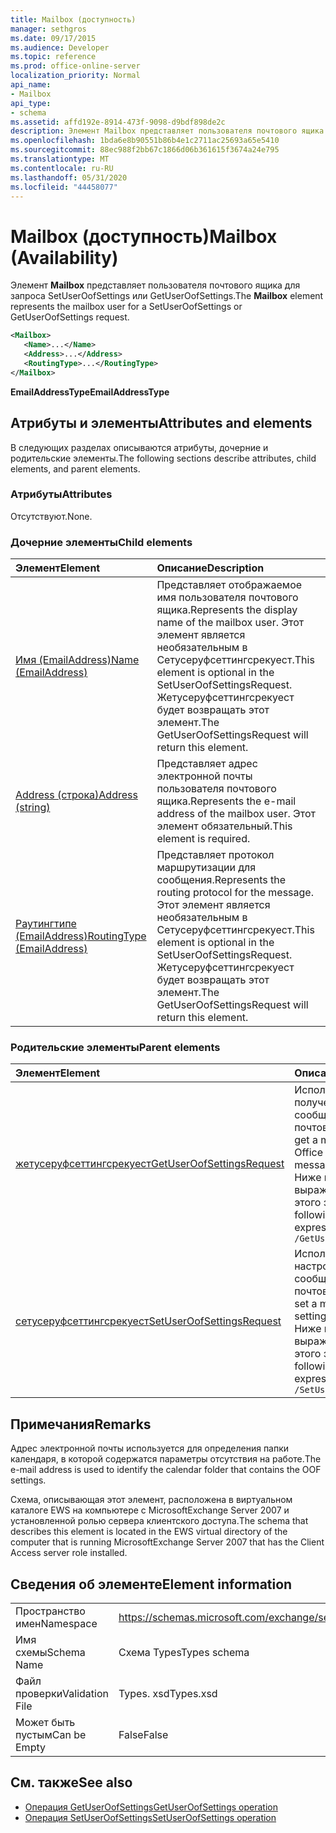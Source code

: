 ```yaml
---
title: Mailbox (доступность)
manager: sethgros
ms.date: 09/17/2015
ms.audience: Developer
ms.topic: reference
ms.prod: office-online-server
localization_priority: Normal
api_name:
- Mailbox
api_type:
- schema
ms.assetid: affd192e-8914-473f-9098-d9bdf898de2c
description: Элемент Mailbox представляет пользователя почтового ящика для запроса SetUserOofSettings или GetUserOofSettings.
ms.openlocfilehash: 1bda6e8b90551b86b4e1c2711ac25693a65e5410
ms.sourcegitcommit: 88ec988f2bb67c1866d06b361615f3674a24e795
ms.translationtype: MT
ms.contentlocale: ru-RU
ms.lasthandoff: 05/31/2020
ms.locfileid: "44458077"
---
```

# <a name="mailbox-availability"></a><span data-ttu-id="2caf5-103">Mailbox (доступность)</span><span class="sxs-lookup"><span data-stu-id="2caf5-103">Mailbox (Availability)</span></span>

<span data-ttu-id="2caf5-104">Элемент **Mailbox** представляет пользователя почтового ящика для запроса SetUserOofSettings или GetUserOofSettings.</span><span class="sxs-lookup"><span data-stu-id="2caf5-104">The **Mailbox** element represents the mailbox user for a SetUserOofSettings or GetUserOofSettings request.</span></span> 
  
```xml
<Mailbox>
   <Name>...</Name>
   <Address>...</Address>
   <RoutingType>...</RoutingType>
</Mailbox>
```

<span data-ttu-id="2caf5-105">**EmailAddressType**</span><span class="sxs-lookup"><span data-stu-id="2caf5-105">**EmailAddressType**</span></span>

## <a name="attributes-and-elements"></a><span data-ttu-id="2caf5-106">Атрибуты и элементы</span><span class="sxs-lookup"><span data-stu-id="2caf5-106">Attributes and elements</span></span>

<span data-ttu-id="2caf5-107">В следующих разделах описываются атрибуты, дочерние и родительские элементы.</span><span class="sxs-lookup"><span data-stu-id="2caf5-107">The following sections describe attributes, child elements, and parent elements.</span></span>
  
### <a name="attributes"></a><span data-ttu-id="2caf5-108">Атрибуты</span><span class="sxs-lookup"><span data-stu-id="2caf5-108">Attributes</span></span>

<span data-ttu-id="2caf5-109">Отсутствуют.</span><span class="sxs-lookup"><span data-stu-id="2caf5-109">None.</span></span>
  
### <a name="child-elements"></a><span data-ttu-id="2caf5-110">Дочерние элементы</span><span class="sxs-lookup"><span data-stu-id="2caf5-110">Child elements</span></span>

|<span data-ttu-id="2caf5-111">**Элемент**</span><span class="sxs-lookup"><span data-stu-id="2caf5-111">**Element**</span></span>|<span data-ttu-id="2caf5-112">**Описание**</span><span class="sxs-lookup"><span data-stu-id="2caf5-112">**Description**</span></span>|
|:-----|:-----|
|[<span data-ttu-id="2caf5-113">Имя (EmailAddress)</span><span class="sxs-lookup"><span data-stu-id="2caf5-113">Name (EmailAddress)</span></span>](name-emailaddress.md) <br/> |<span data-ttu-id="2caf5-114">Представляет отображаемое имя пользователя почтового ящика.</span><span class="sxs-lookup"><span data-stu-id="2caf5-114">Represents the display name of the mailbox user.</span></span> <span data-ttu-id="2caf5-115">Этот элемент является необязательным в Сетусеруфсеттингсрекуест.</span><span class="sxs-lookup"><span data-stu-id="2caf5-115">This element is optional in the SetUserOofSettingsRequest.</span></span> <span data-ttu-id="2caf5-116">Жетусеруфсеттингсрекуест будет возвращать этот элемент.</span><span class="sxs-lookup"><span data-stu-id="2caf5-116">The GetUserOofSettingsRequest will return this element.</span></span>  <br/> |
|[<span data-ttu-id="2caf5-117">Address (строка)</span><span class="sxs-lookup"><span data-stu-id="2caf5-117">Address (string)</span></span>](address-string.md) <br/> |<span data-ttu-id="2caf5-118">Представляет адрес электронной почты пользователя почтового ящика.</span><span class="sxs-lookup"><span data-stu-id="2caf5-118">Represents the e-mail address of the mailbox user.</span></span> <span data-ttu-id="2caf5-119">Этот элемент обязательный.</span><span class="sxs-lookup"><span data-stu-id="2caf5-119">This element is required.</span></span>  <br/> |
|[<span data-ttu-id="2caf5-120">Раутингтипе (EmailAddress)</span><span class="sxs-lookup"><span data-stu-id="2caf5-120">RoutingType (EmailAddress)</span></span>](routingtype-emailaddress.md) <br/> |<span data-ttu-id="2caf5-121">Представляет протокол маршрутизации для сообщения.</span><span class="sxs-lookup"><span data-stu-id="2caf5-121">Represents the routing protocol for the message.</span></span> <span data-ttu-id="2caf5-122">Этот элемент является необязательным в Сетусеруфсеттингсрекуест.</span><span class="sxs-lookup"><span data-stu-id="2caf5-122">This element is optional in the SetUserOofSettingsRequest.</span></span> <span data-ttu-id="2caf5-123">Жетусеруфсеттингсрекуест будет возвращать этот элемент.</span><span class="sxs-lookup"><span data-stu-id="2caf5-123">The GetUserOofSettingsRequest will return this element.</span></span>  <br/> |
   
### <a name="parent-elements"></a><span data-ttu-id="2caf5-124">Родительские элементы</span><span class="sxs-lookup"><span data-stu-id="2caf5-124">Parent elements</span></span>

|<span data-ttu-id="2caf5-125">**Элемент**</span><span class="sxs-lookup"><span data-stu-id="2caf5-125">**Element**</span></span>|<span data-ttu-id="2caf5-126">**Описание**</span><span class="sxs-lookup"><span data-stu-id="2caf5-126">**Description**</span></span>|
|:-----|:-----|
|[<span data-ttu-id="2caf5-127">жетусеруфсеттингсрекуест</span><span class="sxs-lookup"><span data-stu-id="2caf5-127">GetUserOofSettingsRequest</span></span>](getuseroofsettingsrequest.md) <br/> |<span data-ttu-id="2caf5-128">Используется для получения параметров и сообщений пользователя почтового ящика.</span><span class="sxs-lookup"><span data-stu-id="2caf5-128">Used to get a mailbox user's Out of Office (OOF) settings and messages.</span></span>  <br/> <span data-ttu-id="2caf5-129">Ниже приведено выражение XPath для этого элемента:</span><span class="sxs-lookup"><span data-stu-id="2caf5-129">The following is the XPath expression to this element:</span></span>  <br/>  `/GetUserOofSettingsRequest` <br/> |
|[<span data-ttu-id="2caf5-130">сетусеруфсеттингсрекуест</span><span class="sxs-lookup"><span data-stu-id="2caf5-130">SetUserOofSettingsRequest</span></span>](setuseroofsettingsrequest.md) <br/> |<span data-ttu-id="2caf5-131">Используется для настройки параметров и сообщений пользователя почтового ящика.</span><span class="sxs-lookup"><span data-stu-id="2caf5-131">Used to set a mailbox user's OOF settings and messages.</span></span>  <br/> <span data-ttu-id="2caf5-132">Ниже приведено выражение XPath для этого элемента:</span><span class="sxs-lookup"><span data-stu-id="2caf5-132">The following is the XPath expression to this element:</span></span>  <br/>  `/SetUserOofSettingsRequest` <br/> |
   
## <a name="remarks"></a><span data-ttu-id="2caf5-133">Примечания</span><span class="sxs-lookup"><span data-stu-id="2caf5-133">Remarks</span></span>

<span data-ttu-id="2caf5-134">Адрес электронной почты используется для определения папки календаря, в которой содержатся параметры отсутствия на работе.</span><span class="sxs-lookup"><span data-stu-id="2caf5-134">The e-mail address is used to identify the calendar folder that contains the OOF settings.</span></span> 
  
<span data-ttu-id="2caf5-135">Схема, описывающая этот элемент, расположена в виртуальном каталоге EWS на компьютере с MicrosoftExchange Server 2007 и установленной ролью сервера клиентского доступа.</span><span class="sxs-lookup"><span data-stu-id="2caf5-135">The schema that describes this element is located in the EWS virtual directory of the computer that is running MicrosoftExchange Server 2007 that has the Client Access server role installed.</span></span>
  
## <a name="element-information"></a><span data-ttu-id="2caf5-136">Сведения об элементе</span><span class="sxs-lookup"><span data-stu-id="2caf5-136">Element information</span></span>

|||
|:-----|:-----|
|<span data-ttu-id="2caf5-137">Пространство имен</span><span class="sxs-lookup"><span data-stu-id="2caf5-137">Namespace</span></span>  <br/> |https://schemas.microsoft.com/exchange/services/2006/types  <br/> |
|<span data-ttu-id="2caf5-138">Имя схемы</span><span class="sxs-lookup"><span data-stu-id="2caf5-138">Schema Name</span></span>  <br/> |<span data-ttu-id="2caf5-139">Схема Types</span><span class="sxs-lookup"><span data-stu-id="2caf5-139">Types schema</span></span>  <br/> |
|<span data-ttu-id="2caf5-140">Файл проверки</span><span class="sxs-lookup"><span data-stu-id="2caf5-140">Validation File</span></span>  <br/> |<span data-ttu-id="2caf5-141">Types. xsd</span><span class="sxs-lookup"><span data-stu-id="2caf5-141">Types.xsd</span></span>  <br/> |
|<span data-ttu-id="2caf5-142">Может быть пустым</span><span class="sxs-lookup"><span data-stu-id="2caf5-142">Can be Empty</span></span>  <br/> |<span data-ttu-id="2caf5-143">False</span><span class="sxs-lookup"><span data-stu-id="2caf5-143">False</span></span>  <br/> |
   
## <a name="see-also"></a><span data-ttu-id="2caf5-144">См. также</span><span class="sxs-lookup"><span data-stu-id="2caf5-144">See also</span></span>

- [<span data-ttu-id="2caf5-145">Операция GetUserOofSettings</span><span class="sxs-lookup"><span data-stu-id="2caf5-145">GetUserOofSettings operation</span></span>](getuseroofsettings-operation.md)
- [<span data-ttu-id="2caf5-146">Операция SetUserOofSettings</span><span class="sxs-lookup"><span data-stu-id="2caf5-146">SetUserOofSettings operation</span></span>](setuseroofsettings-operation.md)

